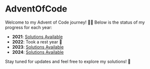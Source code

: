 # AdventOfCode

Welcome to my Advent of Code journey! 🎄✨ Below is the status of my progress for each year:

- **2021**: [Solutions Available](https://github.com/see-quick/AdventOfCode/blob/main/_2021/README.md)
- **2022**: Took a rest year 🌟
- **2023**: [Solutions Available](https://github.com/see-quick/AdventOfCode/blob/main/_2023/README.md)
- **2024**: [Solutions Available](https://github.com/see-quick/AdventOfCode/blob/main/_2024/README.md)

Stay tuned for updates and feel free to explore my solutions! 🚀
